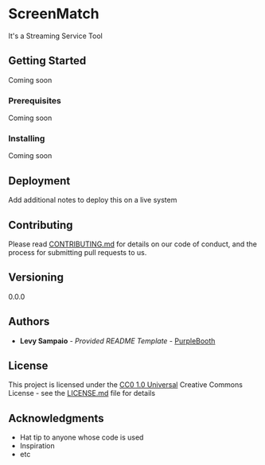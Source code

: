 # ScreenMatch

It's a Streaming Service Tool

## Getting Started

Coming soon

### Prerequisites

Coming soon

### Installing

Coming soon

## Deployment

Add additional notes to deploy this on a live system

## Contributing

Please read [CONTRIBUTING.md](CONTRIBUTING.md) for details on our code
of conduct, and the process for submitting pull requests to us.

## Versioning

0.0.0

## Authors

  - **Levy Sampaio** - *Provided README Template* -
    [PurpleBooth](https://github.com/levysampaio)

## License

This project is licensed under the [CC0 1.0 Universal](LICENSE.md)
Creative Commons License - see the [LICENSE.md](LICENSE.md) file for
details

## Acknowledgments

  - Hat tip to anyone whose code is used
  - Inspiration
  - etc
